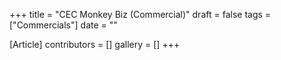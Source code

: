 +++
title = "CEC Monkey Biz (Commercial)"
draft = false
tags = ["Commercials"]
date = ""

[Article]
contributors = []
gallery = []
+++
